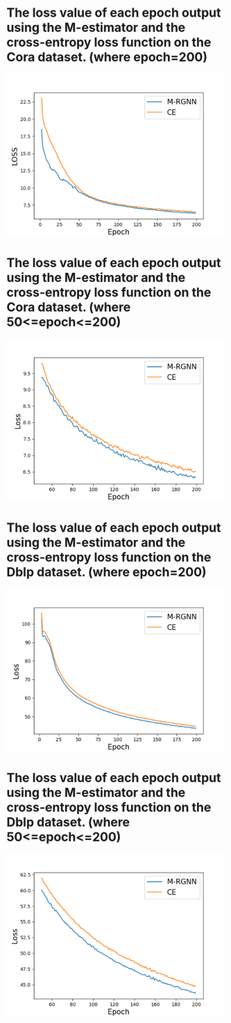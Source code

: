 
# The loss value of each epoch output using the M-estimator and the cross-entropy loss function on the Cora dataset. (where epoch=200)

![image](https://github.com/JiaxingWang223/Picture/blob/main/Picture/Cora.png)

# The loss value of each epoch output using the M-estimator and the cross-entropy loss function on the Cora dataset. (where 50<=epoch<=200)

![image](https://github.com/JiaxingWang223/Picture/blob/main/Picture/Cora-d.png)

# The loss value of each epoch output using the M-estimator and the cross-entropy loss function on the Dblp dataset. (where epoch=200)

![image](https://github.com/JiaxingWang223/Picture/blob/main/Picture/Dblp.png)

# The loss value of each epoch output using the M-estimator and the cross-entropy loss function on the Dblp dataset. (where 50<=epoch<=200)

![image](https://github.com/JiaxingWang223/Picture/blob/main/Picture/Dblp-d.png)
